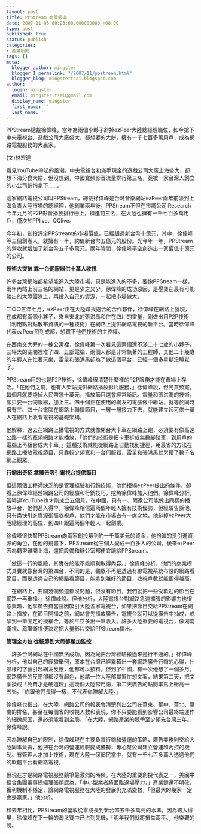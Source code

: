 ```yaml
---
layout: post
title: PPStream 商周報導
date: 2007-11-05 00:23:00.000000000 +08:00
type: post
published: true
status: publish
categories:
- 產業新聞
tags: []
meta:
  blogger_author: mingster
  blogger_1_permalink: "/2007/11/ppstream.html"
  blogger_blog: mingstertsai.blogspot.com
author:
  login: mingster
  email: mingster.tsai@gmail.com
  display_name: mingster
  first_name: ''
  last_name: ''
---
```

<p>PPStream總裁徐偉峰，當年為兩個小夥子辭掉ezPeer大陸總經理職位，如今搶下中央電視台、遊戲公司大廠盛大，都想要的大餅，擁有一千七百多萬用戶，成為網路電視服務的大贏家。</p>
<p>(文)林宏達</p>
<p>看見YouTube帶起的風潮，中央電視台和滿手現金的遊戲公司大廠上海盛大，都想下海分食大餅，但沒想到，中國寬頻影音流量排行第三名，竟被一家台灣人創立的小公司悄悄拿下……。</p>
<p>這家網路電視公司叫PPStream，總裁徐偉峰是台灣音樂網站ezPeer兩年前派到上海負責大陸市場的總經理，他創業兩年後，PPStream不但在市調公司iResearch今年九月的P2P影音播放排行榜上，擠進前三名，在大陸也擁有一千七百多萬用戶，僅次於PPlive、QQlive。</p>
<p>今年初，創投評定PPStream的市場價值，已經超過新台幣十億元，其中，徐偉峰等三個創辦人，就擁有一半，約值新台幣五億元的股份。光今年一年，PPStream的營收就增加了新台幣五千多萬元。兩年時間，徐偉峰平空創造出一家價值十億元的公司。</p>
<p><strong>技術大突破  靠一台伺服器供十萬人收視 </strong></p>
<p>許多台灣網站都希望能進入大陸市場，只是能進入的不多，要像PPStream一樣，兩年內站上前三名的網站，更是少之又少。徐偉峰的成功原因，是壓寶在最有可能勝出的大陸團隊上，再投入自己的資源，一起把市場做大。</p>
<p>二○○五年七月，ezPeer正在大陸尋找適合的合作夥伴，徐偉峰在網路上發現，在成都有兩個小夥子，來自東北的張洪禹和住在四川的雷量，剛做出用P2P技術（利用點對點散布資訊的一種技術）在網路上提供網路電視的新平台。當時徐偉峰代表ezPeer飛到成都，想買下他們技術的主控權。</p>
<p>在西南交大旁的一棟公寓裡，徐偉峰第一次看見這兩個還不滿二十七歲的小夥子，三坪大的空間裡堆了四、五部電腦，兩個人都是非常執著的工程師，其他二十幾歲的年輕人在忙著玩樂，雷量和張洪禹卻為了做這個平台，已經一個多星期沒睡覺了。</p>
<p>PPStream用的也是P2P技術，徐偉峰很清楚什麼樣的P2P服務才能在市場上存活。「在他們之前，也有人架站提供網路播放影片服務，」徐偉峰說，但光買頻寬，每個月就要燒掉人民幣幾十萬元，播放節目還會經常斷訊。雷量和張洪禹的技術，卻只要一台伺服器，加上三、四十個正在使用的網友的電腦做中繼站，就等於同時擁有三、四十台電腦在網路上聯播節目，一層一層接力下去，就能建立起可供十萬人在網路上收看電視的基礎架構。</p>
<p>他解釋，過去在網路上播電視的方式就像開台大卡車在網路上跑，必須要有像高速公路一樣的寬頻網路才能播放，「他們的技術是把卡車拆成無數腳踏車，到用戶的電腦上再組合成大卡車，」這種技術就能從網路上自動找到捷徑，用最省的方法在網路上播放電視節目，只靠較少頻寬和一台伺服器，雷量和張洪禹就累積了數千名網上觀眾。</p>
<p><strong>行銷出奇招  拿廣告吸引電視台提供節目 </strong></p>
<p>但這兩個工程師缺乏的是管理經驗和行銷技術，他們拒絕ezPeer提出的條件，卻看上徐偉峰經營網路公司的經驗和行銷技巧，挖角徐偉峰加入他們。徐偉峰分析，當時連YouTube也才剛成立五個月，在中國，只有一、兩家公司能做出同樣的播放平台，他們進入得早，徐偉峰相信這兩個年輕人擁有技術優勢，但經驗告訴他，只有盡快引進資源衝高收視戶，他們才能在市場占有一席之地，他辭掉ezPeer大陸總經理的高位，到四川跟這兩個年輕人一起創業。</p>
<p>徐偉峰很快幫PPStream向兩家創投募到約一千萬美元的資金，他扮演的是引進資源的角色，在他的規畫下，PPStream從三個人變成一百多人的公司，後來ezPeer因為轉型離開上海，還把設備和辦公室都便宜讓給PPStream。</p>
<p>「做這一行的風險，其實在於能不能順利取得內容。」徐偉峰分析，他們的商業模式其實就像台灣的第四台，不同的是，觀眾不再是透過有線電視系統布設的網路看節目，而是透過自己的網路看節目，能拿到越好的節目，收視戶數就能衝得越高。</p>
<p>「在網路上，要開幾個頻道都沒問題，但沒有節目，我們就把一些受歡迎的節目在網路一再重播。」徐偉峰說。但他分析，大陸電視台對網路急速擴張的影響力也很感興趣，他拿廣告費當誘因吸引大陸各家電視台，如果把節目交給PPStream在網路上播放，在節目開播之前，網站會先播放廣告，電視台就可以從廣告中抽成，或拿到一筆固定的授權金，等於平空多出一筆收入。許多大陸重要的電視台，像湖南衛視、鳳凰衛視便決定把大量影片交給PPStream播出。</p>
<p><strong>管理全方位  從細節到大局都嚴加監控 </strong></p>
<p>「許多台灣網站在中國無法成功，因為光把台灣經驗搬過來是行不通的。」徐偉峰分析，他以自己的經驗舉例，原本在台灣已經累積出一套網路廣告行銷的心得，什麼樣的字會引起網友反應，他都可以預料。但到了中國，有一次他想了一個多月，網路廣告的反應卻都沒有起色，他請一位大陸部屬幫忙想文案，結果第二天，把文案換成「免費才是硬道理」這幾個大陸常用語，第二天廣告的點閱率馬上衝高一五％。「你跟他們長得一樣，不代表你瞭解大陸。」</p>
<p>徐偉峰也指出，在大陸，網路公司的報表會清楚列出公司在華東、華中、華北、華南的排名，甚至在每個省的收視人數和表現，你不只要能看到影響公司最終端運作的細微原因，還必須能看到全局，「在大陸，網路產業的競爭至少領先台灣三年。」徐偉峰說。</p>
<p>因為瞭解自己的限制，徐偉峰現在主要負責行銷和營運的策略，廣告業務則交給大陸同事負責，他把在台灣的營運經驗變成優勢，專心幫公司建立營運和內控的機制。有管理人才加上技術，現在大陸一億網民當中，就有一千七百多萬人透過他們的軟體平台看網路電視。</p>
<p>但現在才是網路電視服務競爭最激烈的時候。在大陸的重要創投代表之一，美國中經合集團董事總經理張穎認為，「中小型業者將面臨退場壓力，」產業鏈還不明確，獲利機制不穩定，讓網路電視服務在大陸的發展仍充滿變數，「但最大的幾家一定會是贏家。」他分析。</p>
<p>和去年相比，PPStream的營收從零成長到新台幣五千多萬元的水準，因為跨入得早，徐偉峰在下一輪的淘汰賽中已占到先機，「明年我們就將損益兩平。」他樂觀的說。</p>
